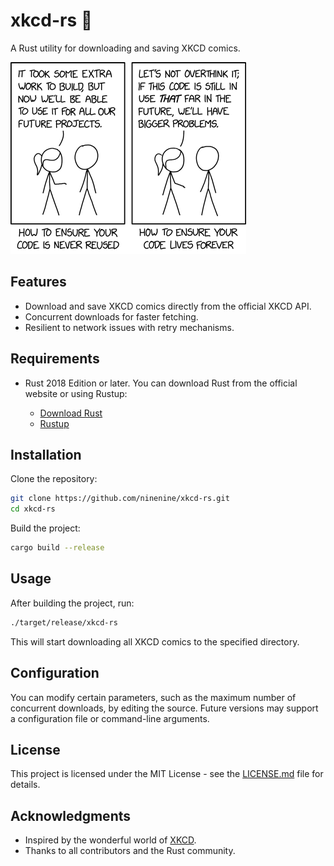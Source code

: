 # xkcd-rs 🚀

A Rust utility for downloading and saving XKCD comics.

![XKCD Logo](code_lifespan.png)

## Features

- Download and save XKCD comics directly from the official XKCD API.
- Concurrent downloads for faster fetching.
- Resilient to network issues with retry mechanisms.

## Requirements

- Rust 2018 Edition or later. You can download Rust from the official website or using Rustup:

  - [Download Rust](https://www.rust-lang.org/tools/install)
  - [Rustup](https://rustup.rs/)

## Installation

Clone the repository:

```bash
git clone https://github.com/ninenine/xkcd-rs.git
cd xkcd-rs
```

Build the project:

```bash
cargo build --release
```

## Usage

After building the project, run:

```bash
./target/release/xkcd-rs
```

This will start downloading all XKCD comics to the specified directory.

## Configuration

You can modify certain parameters, such as the maximum number of concurrent downloads, by editing the source. Future versions may support a configuration file or command-line arguments.

## License

This project is licensed under the MIT License - see the [LICENSE.md](LICENSE.md) file for details.

## Acknowledgments

- Inspired by the wonderful world of [XKCD](https://xkcd.com/).
- Thanks to all contributors and the Rust community.
